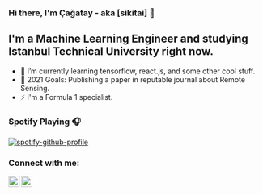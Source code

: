 ### Hi there, I'm Çağatay - aka [sikitai] :wave:
## I'm a Machine Learning Engineer and studying Istanbul Technical University right now.

- :seedling: I’m currently learning tensorflow, react.js, and some other cool stuff.
- :eggplant: 2021 Goals: Publishing a paper in reputable journal about Remote Sensing. 
- :zap: I'm a Formula 1 specialist.

### Spotify Playing :headphones:

[![spotify-github-profile](https://spotify-github-profile.vercel.app/api/view?uid=cutoyy&cover_image=true&theme=default)](https://github.com/kittinan/spotify-github-profile)
### Connect with me:

[<img align="left" alt="codeSTACKr | Twitter" width="22px" src="https://cdn.jsdelivr.net/npm/simple-icons@v3/icons/twitter.svg" />][twitter]
[<img align="left" alt="codeSTACKr | LinkedIn" width="22px" src="https://cdn.jsdelivr.net/npm/simple-icons@v3/icons/linkedin.svg" />][linkedin]
<br />


[twitter]: https://twitter.com/piyerparecim
[linkedin]: https://www.linkedin.com/in/cagoyagmur/
